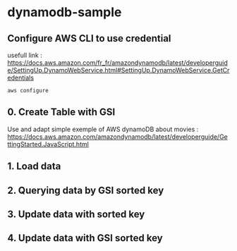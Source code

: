 # dynamodb-sample

## Configure AWS CLI to use credential

usefull link : https://docs.aws.amazon.com/fr_fr/amazondynamodb/latest/developerguide/SettingUp.DynamoWebService.html#SettingUp.DynamoWebService.GetCredentials

`aws configure` 

## 0. Create Table with GSI

Use and adapt simple exemple of AWS dynamoDB about movies : https://docs.aws.amazon.com/amazondynamodb/latest/developerguide/GettingStarted.JavaScript.html

## 1. Load data

## 2. Querying data by GSI sorted key

## 3. Update data with sorted key

## 4. Update data with GSI sorted key
